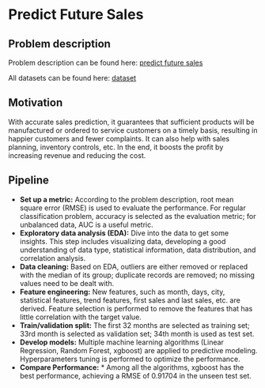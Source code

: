 # Predict Future Sales

## Problem description
Problem description can be found here: [predict future sales](https://www.kaggle.com/c/competitive-data-science-predict-future-sales)

All datasets can be found here: [dataset](https://www.kaggle.com/c/competitive-data-science-predict-future-sales/data)

## Motivation
With accurate sales prediction, it guarantees that sufficient products will be manufactured or ordered to service customers on a timely basis, resulting in happier customers and fewer complaints. It can also help with sales planning, inventory controls, etc. In the end, it boosts the profit by increasing revenue and reducing the cost. 

## Pipeline
* **Set up a metric:** According to the problem description, root mean square error (RMSE) is used to evaluate the performance. For regular classification problem, accuracy is selected as the evaluation metric; for unbalanced data, AUC is a useful metric.
*  **Exploratory data analysis (EDA):** Dive into the data to get some insights. This step includes visualizing data, developing a good understanding of data type, statistical information, data distribution, and correlation analysis.
* **Data cleaning:** Based on EDA, outliers are either removed or replaced with the median of its group; duplicate records are removed; no missing values need to be dealt with.
* **Feature engineering:**  New features, such as month, days, city, statistical features, trend features, first sales and last sales, etc. are derived. Feature selection is performed to remove the features that has little correlation with the target value.  
* **Train/validation split:** The first 32 months are selected as training set; 33rd month is selected as validation set; 34th month is used as test set. 
* **Develop models:** Multiple machine learning algorithms (Linear Regression, Random Forest, xgboost) are applied to predictive modeling. Hyperparameters tuning is performed to optimize the performance.
* **Compare Performance:** * Among all the algorithms, xgboost has the best performance, achieving a RMSE of 0.91704 in the unseen test set.



